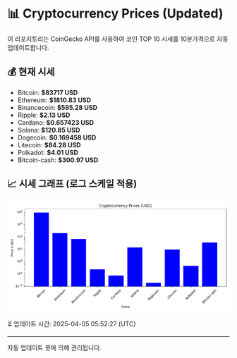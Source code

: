 
# 📊 Cryptocurrency Prices (Updated)

이 리포지토리는 CoinGecko API를 사용하여 코인 TOP 10 시세를 10분가격으로 자동 업데이트합니다.

## 💰 현재 시세
- Bitcoin: **$83717 USD**
- Ethereum: **$1810.83 USD**
- Binancecoin: **$595.28 USD**
- Ripple: **$2.13 USD**
- Cardano: **$0.657423 USD**
- Solana: **$120.85 USD**
- Dogecoin: **$0.169458 USD**
- Litecoin: **$84.28 USD**
- Polkadot: **$4.01 USD**
- Bitcoin-cash: **$300.97 USD**

## 📈 시세 그래프 (로그 스케일 적용)
![Crypto Prices](crypto_prices.png)

⏳ 업데이트 시간: 2025-04-05 05:52:27 (UTC)

---
자동 업데이트 봇에 의해 관리됩니다.
